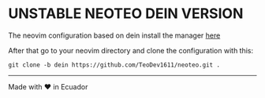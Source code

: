 # **UNSTABLE** NEOTEO DEIN VERSION

The neovim configuration based on dein install the manager [here](https://github.com/Shougo/dein.vim)

After that go to your neovim directory and clone the configuration with this:
```
git clone -b dein https://github.com/TeoDev1611/neoteo.git .
```
---
Made with ❤ in Ecuador
